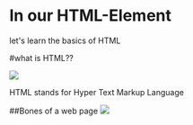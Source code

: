 # In our HTML-Element
let's learn the basics of HTML

#what is HTML??

![](https://media.giphy.com/media/AAsj7jdrHjtp6/giphy.gif)

HTML stands for Hyper Text Markup Language

##Bones of a web page ![](https://media.giphy.com/media/3ohryxUEMbHq6Pp90Q/giphy.gif)


